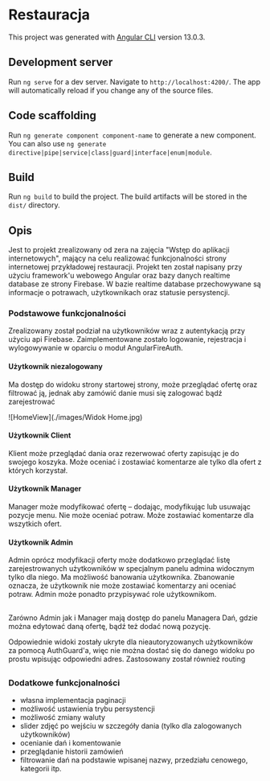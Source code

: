 # Restauracja

This project was generated with [Angular CLI](https://github.com/angular/angular-cli) version 13.0.3.

## Development server

Run `ng serve` for a dev server. Navigate to `http://localhost:4200/`. The app will automatically reload if you change any of the source files.

## Code scaffolding

Run `ng generate component component-name` to generate a new component. You can also use `ng generate directive|pipe|service|class|guard|interface|enum|module`.

## Build

Run `ng build` to build the project. The build artifacts will be stored in the `dist/` directory.

## Opis 

Jest to projekt zrealizowany od zera na zajęcia "Wstęp do aplikacji internetowych", mający na celu realizować funkcjonalności strony internetowej przykładowej restauracji. Projekt ten został napisany przy użyciu framework'u webowego Angular oraz bazy danych realtime database ze strony Firebase. W bazie realtime database przechowywane są informacje o potrawach, użytkownikach oraz statusie persystencji.

### Podstawowe funkcjonalności 

Zrealizowany został podział na użytkowników wraz z autentykacją przy użyciu api Firebase. Zaimplementowane zostało logowanie, rejestracja i wylogowywanie w oparciu o moduł AngularFireAuth.

#### Użytkownik niezalogowany

Ma dostęp do widoku strony startowej strony, może przeglądać ofertę oraz filtrować ją, jednak aby zamówić danie musi się zalogować bądź zarejestrować

![HomeView](./images/Widok Home.jpg)

#### Użytkownik Client

Klient może przeglądać dania oraz rezerwować oferty zapisując je do swojego koszyka. Może oceniać i zostawiać komentarze ale tylko dla ofert z których 
korzystał. 

#### Użytkownik Manager

Manager może modyfikować ofertę – dodając, modyfikując lub usuwając pozycje menu. Nie 
może oceniać potraw. Może zostawiać komentarze dla wszytkich ofert. 

#### Użytkownik Admin

Admin oprócz modyfikacji oferty może dodatkowo przeglądać listę zarejestrowanych 
użytkowników w specjalnym panelu admina widocznym tylko dla niego. Ma możliwość banowania użytkownika. Zbanowanie oznacza, że użytkownik nie 
może zostawiać komentarzy ani oceniać potraw. Admin może ponadto przypisywać role użytkownikom.

##

Zarówno Admin jak i Manager mają dostęp do panelu Managera Dań, gdzie można edytować daną ofertę, bądź też dodać nową pozycję.

Odpowiednie widoki zostały ukryte dla nieautoryzowanych użytkowników za pomocą AuthGuard'a, więc nie można dostać się do danego widoku po prostu wpisując odpowiedni adres. Zastosowany został również routing

##
### Dodatkowe funkcjonalności

- własna implementacja paginacji
- możliwość ustawienia trybu persystencji
- możliwość zmiany waluty
- slider zdjęć po wejściu w szczegóły dania (tylko dla zalogowanych użytkowników)
- ocenianie dań i komentowanie
- przeglądanie historii zamówień
- filtrowanie dań na podstawie wpisanej nazwy, przedziału cenowego, kategorii itp.
